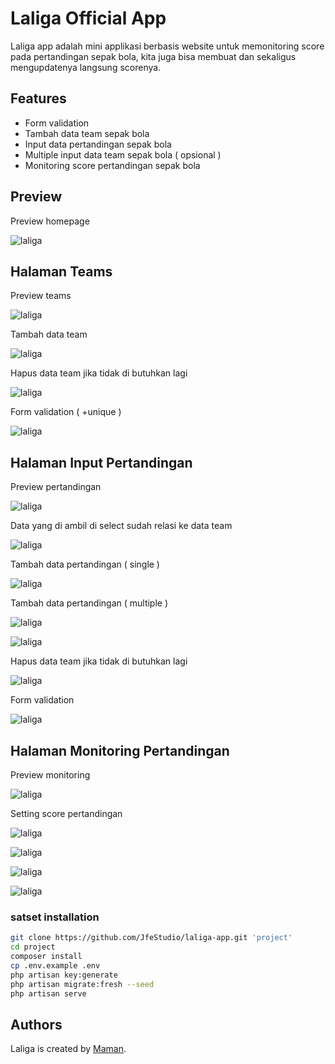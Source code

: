 # Laliga Official App

Laliga app adalah mini applikasi berbasis website untuk memonitoring score pada pertandingan sepak bola, kita juga bisa membuat dan sekaligus mengupdatenya langsung scorenya.

## Features

-   Form validation
-   Tambah data team sepak bola
-   Input data pertandingan sepak bola
-   Multiple input data team sepak bola ( opsional )
-   Monitoring score pertandingan sepak bola

## Preview

Preview homepage

![laliga](/public/assets/preview/preview.png)

## Halaman Teams

Preview teams

![laliga](/public/assets/preview/preview-teams.png)

Tambah data team

![laliga](/public/assets/preview/tambah-team.png)

Hapus data team jika tidak di butuhkan lagi

![laliga](/public/assets/preview/hapus-team.png)

Form validation ( +unique )

![laliga](/public/assets/preview/validation-team.png)

## Halaman Input Pertandingan

Preview pertandingan

![laliga](/public/assets/preview/preview-pertandingan.png)

Data yang di ambil di select sudah relasi ke data team

![laliga](/public/assets/preview/selecet-relasi-pertandingan.png)

Tambah data pertandingan ( single )

![laliga](/public/assets/preview/tambah-data-pertandingan.png)

Tambah data pertandingan ( multiple )

![laliga](/public/assets/preview/multiple-data-pertandingan.png)

![laliga](/public/assets/preview/multiple-data-pertandingan-success.png)

Hapus data team jika tidak di butuhkan lagi

![laliga](/public/assets/preview/hapus-pertandingan.png)

Form validation

![laliga](/public/assets/preview/validation-pertandingan.png)

## Halaman Monitoring Pertandingan

Preview monitoring

![laliga](/public/assets/preview/preview-monitoring.png)

Setting score pertandingan

![laliga](/public/assets/preview/setting-score.png)

![laliga](/public/assets/preview/update-score.png)

![laliga](/public/assets/preview/setting-score-2.png)

![laliga](/public/assets/preview/update-score-2.png)

### satset installation

```bash
git clone https://github.com/JfeStudio/laliga-app.git 'project'
cd project
composer install
cp .env.example .env
php artisan key:generate
php artisan migrate:fresh --seed
php artisan serve
```

## Authors

Laliga is created by [Maman](https://github.com/JfeStudio).
